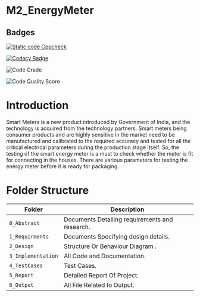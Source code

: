 # M2_EnergyMeter

## Badges

[![Static code Cppcheck](https://github.com/RitikParashar/M2_EnergyMeter/actions/workflows/cpp_check.yml/badge.svg)](https://github.com/RitikParashar/M2_EnergyMeter/actions/workflows/cpp_check.yml)



[![Codacy Badge](https://app.codacy.com/project/badge/Grade/b367650c263c40b8b973fc5482d2a080)](https://www.codacy.com/gh/RitikParashar/M2_EnergyMeter/dashboard?utm_source=github.com&amp;utm_medium=referral&amp;utm_content=RitikParashar/M2_EnergyMeter&amp;utm_campaign=Badge_Grade)




![Code Grade](https://api.codiga.io/project/33012/status/svg)



![Code Quality Score](https://api.codiga.io/project/33012/score/svg)


# Introduction

Smart Meters is a new product introduced by Government of
India, and the technology is acquired from the technology
partners. Smart meters being consumer products and are
highly sensitive in the market need to be manufactured and
calibrated to the required accuracy and tested for all the
critical electrical parameters during the production stage
itself. So, the testing of the smart energy meter is a must to
check whether the meter is fit for connecting in the houses.
There are various parameters for testing the energy meter
before it is ready for packaging.

# Folder Structure
Folder               | Description
-------------------  | -----------------------------------------
`0_Abstract`         | Documents Detailing requirements and research.
`1_Requirments`      | Documents Specifying design details.
`2_Design`           | Structure Or Behaviour Diagram .
`3_Implementation`   | All Code and Documentation.
`4_TestCases`        | Test Cases.
`5_Report`           |  Detailed Report Of Project.
`6_Output`           | All File Related to Output.
